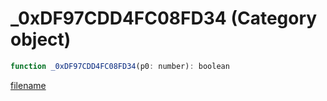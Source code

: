 # _0xDF97CDD4FC08FD34 (Category object)

```js
function _0xDF97CDD4FC08FD34(p0: number): boolean
```

[filename](_0xDF97CDD4FC08FD34_m.md ':include')